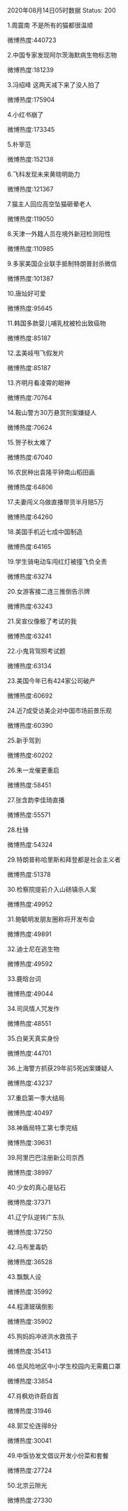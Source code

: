 2020年08月14日05时数据
Status: 200

1.周震南 不是所有的猫都很温顺

微博热度:440723

2.中国专家发现阿尔茨海默病生物标志物

微博热度:181239

3.冯绍峰 这两天减下来了没人拍了

微博热度:175904

4.小红书崩了

微博热度:173345

5.朴宰范

微博热度:152138

6.飞科发现未来黄晓明助力

微博热度:121367

7.猫主人回应高空坠猫砸晕老人

微博热度:119050

8.天津一外籍人员在境外新冠检测阳性

微博热度:110985

9.多家美国企业联手抵制特朗普封杀微信

微博热度:101387

10.唐灿好可爱

微博热度:95645

11.韩国多款婴儿哺乳枕被检出致癌物

微博热度:85187

12.孟美岐甩飞假发片

微博热度:85187

13.齐明月看凌霄的眼神

微博热度:70764

14.鞍山警方30万悬赏刑案嫌疑人

微博热度:70624

15.贺子秋太难了

微博热度:67040

16.农民种出袁隆平钟南山稻田画

微博热度:64806

17.夫妻闯义乌做直播带货半月赔5万

微博热度:64260

18.美国手机近七成中国制造

微博热度:64165

19.学生骑电动车闯红灯被撞飞负全责

微博热度:63274

20.女游客接二连三推倒告示牌

微博热度:63243

21.吴宣仪像极了考试的我

微博热度:63241

22.小鬼背驾照考试题

微博热度:63134

23.美国今年已有424家公司破产

微博热度:60692

24.近7成受访美企对中国市场前景乐观

微博热度:60390

25.新手驾到

微博热度:60202

26.朱一龙催更重启

微博热度:58451

27.张含韵李佳琦直播

微博热度:55571

28.杜锋

微博热度:54324

29.特朗普称哈里斯和拜登都是社会主义者

微博热度:51378

30.检察院提前介入山砀镇杀人案

微博热度:49952

31.鲍毓明发朋友圈称将开发布会

微博热度:49891

32.迪士尼在逃生物

微博热度:49592

33.鹿晗台词

微博热度:49044

34.司凤情人咒发作

微博热度:48551

35.白昊天真实身份

微博热度:44701

36.上海警方抓获29年前5死凶案嫌疑人

微博热度:43237

37.重启第一季大结局

微博热度:40497

38.神盾局特工第七季完结

微博热度:39631

39.阿里巴巴注册新公司京西

微博热度:38997

40.少女的真心是钻石

微博热度:37371

41.辽宁队逆转广东队

微博热度:37250

42.马布里毒奶

微博热度:36528

43.飘飘人设

微博热度:35992

44.程潇玻璃倒影

微博热度:35902

45.狗妈妈冲进洪水救孩子

微博热度:35413

46.低风险地区中小学生校园内无需戴口罩

微博热度:33854

47.肖枫劝许蔚自首

微博热度:31946

48.郭艾伦连得8分

微博热度:30041

49.中饭协发文倡议开发小份菜和套餐

微博热度:27724

50.北京云隙光

微博热度:27330

